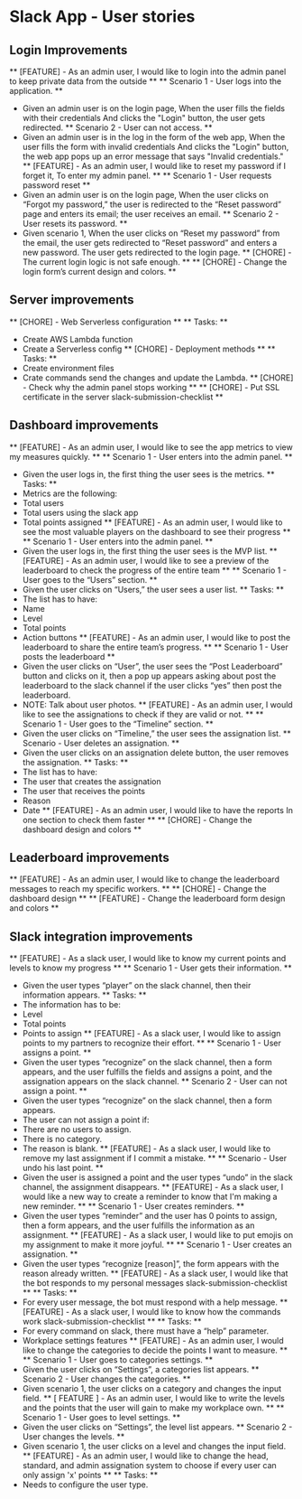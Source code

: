 # Slack App - User stories
## Login Improvements
** [FEATURE] - As an admin user, I would like to login into the admin panel to keep private data from the outside **
** Scenario 1 - User logs into the application. **
- Given an admin user is on the login page, When the user fills the fields with their credentials And clicks the "Login" button, the user gets redirected.
** Scenario 2 - User can not access. **
- Given an admin user is in the log in the form of the web app, When the user fills the form with invalid credentials And clicks the "Login" button, the web app pops up an error message that says "Invalid credentials."
** [FEATURE] - As an admin user, I would like to reset my password if I forget it, To enter my admin panel. **
** Scenario 1 - User requests password reset **
- Given an admin user is on the login page, When the user clicks on “Forgot my password,” the user is redirected to the “Reset password” page and enters its email; the user receives an email.
** Scenario 2 - User resets its password. **
- Given scenario 1, When the user clicks on “Reset my password” from the email, the user gets redirected to “Reset password” and enters a new password. The user gets redirected to the login page.
** [CHORE] - The current login logic is not safe enough. **
** [CHORE] - Change the login form’s current design and colors. **
## Server improvements
** [CHORE] - Web Serverless configuration **
** Tasks: **
- Create AWS Lambda function
- Create a Serverless config
** [CHORE] - Deployment methods **
** Tasks: **
- Create environment files
- Crate commands send the changes and update the Lambda.
** [CHORE] - Check why the admin panel stops working **
** [CHORE] - Put SSL certificate in the server slack-submission-checklist **
## Dashboard improvements
** [FEATURE] - As an admin user, I would like to see the app metrics to view my measures quickly. **
** Scenario 1 - User enters into the admin panel. **
- Given the user logs in, the first thing the user sees is the metrics.
** Tasks: **
- Metrics are the following:
- Total users
- Total users using the slack app
- Total points assigned
** [FEATURE] - As an admin user, I would like to see the most valuable players on the dashboard to see their progress **
** Scenario 1 - User enters into the admin panel. **
- Given the user logs in, the first thing the user sees is the MVP list.
** [FEATURE] - As an admin user, I would like to see a preview of the leaderboard to check the progress of the entire team **
** Scenario 1 - User goes to the “Users” section. **
- Given the user clicks on “Users,” the user sees a user list.
** Tasks: **
- The list has to have:
- Name
- Level
- Total points
- Action buttons
** [FEATURE] - As an admin user, I would like to post the leaderboard to share the entire team’s progress. **
** Scenario 1 - User posts the leaderboard **
- Given the user clicks on “User”, the user sees the “Post Leaderboard” button and clicks on it, then a pop up appears asking about post the leaderboard to the slack channel if the user clicks “yes” then post the leaderboard.
- NOTE: Talk about user photos.
** [FEATURE] - As an admin user, I would like to see the assignations to check if they are valid or not. **
** Scenario 1 - User goes to the “Timeline” section. **
- Given the user clicks on “Timeline,” the user sees the assignation list.
** Scenario - User deletes an assignation. **
- Given the user clicks on an assignation delete button, the user removes the assignation.
** Tasks: **
- The list has to have:
- The user that creates the assignation
- The user that receives the points
- Reason
- Date
** [FEATURE] - As an admin user, I would like to have the reports In one section to check them faster **
** [CHORE] - Change the dashboard design and colors **
## Leaderboard improvements
** [FEATURE] - As an admin user, I would like to change the leaderboard messages to reach my specific workers. **
** [CHORE] - Change the dashboard design **
** [FEATURE] - Change the leaderboard form design and colors **
## Slack integration improvements
** [FEATURE] - As a slack user, I would like to know my current points and levels to know my progress **
** Scenario 1 - User gets their information. **
- Given the user types “player” on the slack channel, then their information appears.
** Tasks: **
- The information has to be:
- Level
- Total points
- Points to assign
** [FEATURE] - As a slack user, I would like to assign points to my partners to recognize their effort. **
** Scenario 1 - User assigns a point. **
- Given the user types “recognize” on the slack channel, then a form appears, and the user fulfills the fields and assigns a point, and the assignation appears on the slack channel.
** Scenario 2 - User can not assign a point. **
- Given the user types “recognize” on the slack channel, then a form appears.
- The user can not assign a point if:
- There are no users to assign.
- There is no category.
- The reason is blank.
** [FEATURE] - As a slack user, I would like to remove my last assignment if I commit a mistake. **
** Scenario - User undo his last point. **
- Given the user is assigned a point and the user types “undo” in the slack channel, the assignment disappears.
** [FEATURE] - As a slack user, I would like a new way to create a reminder to know that I'm making a new reminder. **
** Scenario 1 - User creates reminders. **
- Given the user types “reminder” and the user has 0 points to assign, then a form appears, and the user fulfills the information as an assignment.
** [FEATURE] - As a slack user, I would like to put emojis on my assignment to make it more joyful. **
** Scenario 1 - User creates an assignation. **
- Given the user types “recognize [reason]”, the form appears with the reason already written.
** [FEATURE] - As a slack user, I would like that the bot responds to my personal messages slack-submission-checklist **
** Tasks: **
- For every user message, the bot must respond with a help message.
** [FEATURE] - As a slack user, I would like to know how the commands work slack-submission-checklist **
** Tasks: **
- For every command on slack, there must have a “help” parameter.
- Workplace settings features
** [FEATURE] - As an admin user, I would like to change the categories to decide the points I want to measure. **
** Scenario 1 - User goes to categories settings. **
- Given the user clicks on “Settings”, a categories list appears.
** Scenario 2 - User changes the categories. **
- Given scenario 1, the user clicks on a category and changes the input field.
** [ FEATURE ] - As an admin user, I would like to write the levels and the points that the user will gain to make my workplace own. **
** Scenario 1 - User goes to level settings. **
- Given the user clicks on “Settings”, the level list appears.
** Scenario 2 - User changes the levels. **
- Given scenario 1, the user clicks on a level and changes the input field.
** [FEATURE] - As an admin user, I would like to change the head, standard, and admin assignation system to choose if every user can only assign 'x' points **
** Tasks: **
- Needs to configure the user type.
